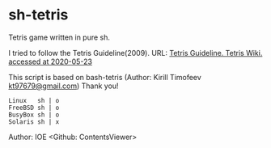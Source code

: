 # sh-tetris
Tetris game written in pure sh.

I tried to follow the Tetris Guideline(2009). 
URL: [Tetris Guideline. Tetris Wiki. accessed at 2020-05-23](https://tetris.fandom.com/wiki/Tetris_Guideline)

This script is based on bash-tetris (Author: Kirill Timofeev <kt97679@gmail.com>)
Thank you!


    Linux   sh | o
    FreeBSD sh | o
    BusyBox sh | o
    Solaris sh | x

Author: IOE <Github: ContentsViewer>